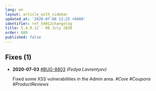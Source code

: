 ```yaml
---
lang: en
layout: article_with_sidebar
updated_at: '2020-07-08 12:25 +0400'
identifier: ref_54012changelog
title: 5.4.0.12 - 08 July 2020
order: 680
published: false
---
```

## Fixes (1)
* **2020-07-03** [#BUG-8803](https://xcn.myjetbrains.com/youtrack/issue/BUG-8803) _(Fedya Lavrentyev)_

  Fixed some XSS vulnerabilities in the Admin area. _#Core #Coupons #ProductReviews_



